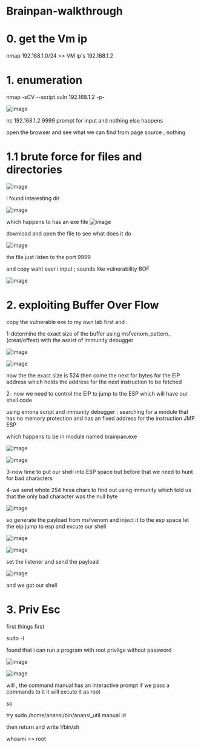 # Brainpan-walkthrough

# 0. get the Vm ip 

nmap 192.168.1.0/24 >> VM ip's 192.168.1.2 

# 1. enumeration 

nmap -sCV --script vuln 192.168.1.2 -p-

![image](https://user-images.githubusercontent.com/52453415/129484923-4e4f42b0-e7a1-4bff-89e7-7795d9bbabf9.png)

nc 192.168.1.2 9999 
prompt for input and nothing else happens 

open the browser and see what we can find from page source ; nothing 

# 1.1 brute force for files and directories 

![image](https://user-images.githubusercontent.com/52453415/129485173-0fd5cdcf-58be-4c1f-8049-9e1cf38dd0b2.png)

i found interesting dir 

![image](https://user-images.githubusercontent.com/52453415/129485190-acccf0f7-9f63-4d4b-9257-fc98dd3f8b65.png)

which happens to has an exe file
![image](https://user-images.githubusercontent.com/52453415/129485202-461ecd75-f4ca-45ce-9793-00e906eba739.png)

download and open the file to see what does it do 

![image](https://user-images.githubusercontent.com/52453415/129485216-e43fdd2d-5655-4bba-b90d-cedcadddfdfe.png)

the file just listen to the port 9999 

and copy waht ever i input ; sounds like vulnerability BOF

![image](https://user-images.githubusercontent.com/52453415/129485244-9c4174f9-9d57-4d06-b133-ea2ca923930f.png)

# 2. exploiting Buffer Over Flow 

copy the vulnerable exe to my own lab first and : 

1-determine the exact size of the buffer using msfvenom_pattern_ (creat/offest) with the assist of immunity debugger 

![image](https://user-images.githubusercontent.com/52453415/129485340-e555451b-6147-478f-8279-2dd6bf363ad4.png)

![image](https://user-images.githubusercontent.com/52453415/129485349-b99ba801-6356-44ca-8c77-f18e4631849a.png)

now the the exact size is 524 then come the next for bytes for the EIP address which holds the address for the next instruction to be fetched

2- now we need to control the EIP to jump to the ESP which will have our shell code 

using emona script and immunity debugger : searching for a module that has no memory protection and has an fixed address for the instruction 
JMP ESP 

which happens to be in module named brainpan.exe 

![image](https://user-images.githubusercontent.com/52453415/129485454-20bf6dfb-1b86-4818-b64f-57c9e9312c5a.png)


![image](https://user-images.githubusercontent.com/52453415/129485443-6bdda56d-ec93-492f-ad9e-b34d4a920f90.png)

3-now time to put our shell into ESP space but before that we need to hunt for bad characters 

4-we send whole 254 hexa chars to find out using immunity which told us that the only bad character was the null byte 

![image](https://user-images.githubusercontent.com/52453415/129485643-e52d9907-4034-4ee7-ae4a-52585d3d31fc.png)

so generate the payload from msfvenom and inject it to the esp space let the eip jump to esp and excute our shell

![image](https://user-images.githubusercontent.com/52453415/129485512-dd22bac5-8232-497a-816d-b8dfd81164cb.png)


![image](https://user-images.githubusercontent.com/52453415/129485545-8ad08bb9-aee5-4b06-94f4-d76452124b04.png)

set the listener and send the payload 

![image](https://user-images.githubusercontent.com/52453415/129485560-73ac68f6-6ea8-40b2-a6d8-0d6e82fe86b1.png)

and we got our shell 

# 3. Priv Esc 

first things first 

sudo -l 

found that i can run a program with root privlige without password 

![image](https://user-images.githubusercontent.com/52453415/129485651-d62270d3-f0dd-44ce-96be-039d06049803.png)

![image](https://user-images.githubusercontent.com/52453415/129485661-dc7cfa41-edbb-449e-839f-c24208ecc010.png)

will , the command manual has an interactive prompt if we pass a commands to it it will excute it as root 

so 

try 
sudo /home/anansi/bin/anansi_util manual id 

then return and write !/bin/sh 

whoami >> root

